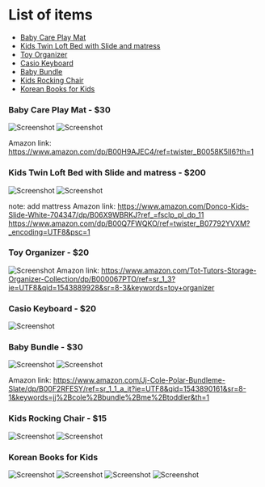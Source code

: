 
# List of items

- [Baby Care Play Mat](#baby-care-play-mat)
- [Kids Twin Loft Bed with Slide and matress](#kids-twin-loft-bed-with-slide-and-matress)
- [Toy Organizer](#toy-organizer)
- [Casio Keyboard](#casio-keyboard)
- [Baby Bundle](#baby-bundle)
- [Kids Rocking Chair](#kids-rocking-chair)
- [Korean Books for Kids](#korean-books-for-kids)

### Baby Care Play Mat - $30

![Screenshot](images/matt1.JPG)
![Screenshot](images/matt2.JPG)

Amazon link: https://www.amazon.com/dp/B00H9AJEC4/ref=twister_B0058K5II6?th=1

### Kids Twin Loft Bed with Slide and matress - $200

![Screenshot](images/bed1.JPG)
![Screenshot](images/bed2.JPG)

note: add mattress
Amazon link: https://www.amazon.com/Donco-Kids-Slide-White-704347/dp/B06X9WBRKJ?ref_=fsclp_pl_dp_11
https://www.amazon.com/dp/B00Q7FWQKO/ref=twister_B07792YVXM?_encoding=UTF8&psc=1

### Toy Organizer - $20

![Screenshot](images/toy_organizer.JPG)
Amazon link: https://www.amazon.com/Tot-Tutors-Storage-Organizer-Collection/dp/B000067PTO/ref=sr_1_3?ie=UTF8&qid=1543889928&sr=8-3&keywords=toy+organizer

### Casio Keyboard - $20

![Screenshot](images/keyboard.JPG)

### Baby Bundle - $30

![Screenshot](images/bundle1.JPG)
![Screenshot](images/bundle2.JPG)

Amazon link: https://www.amazon.com/Jj-Cole-Polar-Bundleme-Slate/dp/B00F2RFESY/ref=sr_1_1_a_it?ie=UTF8&qid=1543890161&sr=8-1&keywords=jj%2Bcole%2Bbundle%2Bme%2Btoddler&th=1

### Kids Rocking Chair - $15

![Screenshot](images/rocking_chair1.JPG)
![Screenshot](images/rocking_chair2.JPG)

### Korean Books for Kids

![Screenshot](images/book1.JPG)
![Screenshot](images/book2.JPG)
![Screenshot](images/book3.JPG)
![Screenshot](images/book4.JPG)
